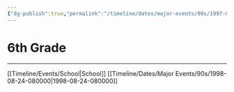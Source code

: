 ```yaml
---
{"dg-publish":true,"permalink":"/timeline/dates/major-events/90s/1997-08-25-080000/","dgHomeLink":true,"dgPassFrontmatter":false}
---
```


# 6th Grade

---

[[Timeline/Events/School|School]]
[[Timeline/Dates/Major Events/90s/1998-08-24-080000|1998-08-24-080000]]
